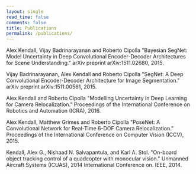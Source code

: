 ```yaml
---
layout: single
read_time: false
comments: false
title: Publications
permalink: /publications/
---
```


Alex Kendall, Vijay Badrinarayanan and Roberto Cipolla "Bayesian SegNet: Model Uncertainty in Deep Convolutional Encoder-Decoder Architectures for Scene Understanding." arXiv preprint arXiv:1511.02680, 2015.

Vijay Badrinarayanan, Alex Kendall and Roberto Cipolla "SegNet: A Deep Convolutional Encoder-Decoder Architecture for Image Segmentation." arXiv preprint arXiv:1511.00561, 2015.

Alex Kendall and Roberto Cipolla "Modelling Uncertainty in Deep Learning for Camera Relocalization." Proceedings of the International Conference on Robotics and Automation (ICRA), 2016.

Alex Kendall, Matthew Grimes and Roberto Cipolla "PoseNet: A Convolutional Network for Real-Time 6-DOF Camera Relocalization." Proceedings of the International Conference on Computer Vision (ICCV), 2015.

Kendall, Alex G., Nishaad N. Salvapantula, and Karl A. Stol. "On-board object tracking control of a quadcopter with monocular vision." Unmanned Aircraft Systems (ICUAS), 2014 International Conference on. IEEE, 2014.
